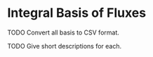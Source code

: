 # Integral Basis of Fluxes
TODO Convert all basis to CSV format.

TODO Give short descriptions for each.
